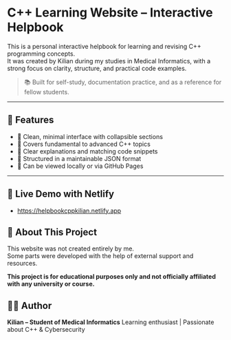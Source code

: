 # C++ Learning Website – Interactive Helpbook

This is a personal interactive helpbook for learning and revising C++ programming concepts.  
It was created by Kilian during my studies in Medical Informatics, with a strong focus on clarity, structure, and practical code examples.

> 📚 Built for self-study, documentation practice, and as a reference for fellow students.

---

## 🌟 Features

- 🔹 Clean, minimal interface with collapsible sections
- 🔹 Covers fundamental to advanced C++ topics
- 🔹 Clear explanations and matching code snippets
- 🔹 Structured in a maintainable JSON format
- 🔹 Can be viewed locally or via GitHub Pages

---

## 🔗 Live Demo with Netlify
- https://helpbookcppkilian.netlify.app

## 📌 About This Project

This website was not created entirely by me.  
Some parts were developed with the help of external support and resources.

**This project is for educational purposes only and not officially affiliated with any university or course.**

## 🙋‍♂️ Author
**Kilian – Student of Medical Informatics**
Learning enthusiast | Passionate about C++ & Cybersecurity
